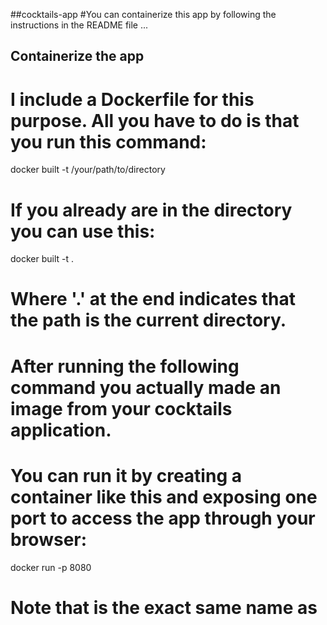 ##cocktails-app
#You can containerize this app by following the instructions in the README file ...


## Containerize the app
# I include a Dockerfile for this purpose. All you have to do is that you run this command:

  docker built -t <your-chosen-name> /your/path/to/directory
  
# If you already are in the directory you can use this:

  docker built -t <your-chosen-name> .
  
# Where '.' at the end indicates that the path is the current directory.
# After running the following command you actually made an image from your cocktails application.
# You can run it by creating a container like this and exposing one port to access the app through your browser:

  docker run -p 8080 <your-image-name>
  
# Note that <your-chosen-name> is the exact same name as <your-image-name>
  
